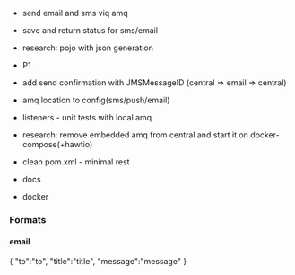 + send email and sms viq amq
- save and return status for sms/email

- research: pojo with json generation
- P1
- add send confirmation with JMSMessageID (central => email => central)
- amq location to config(sms/push/email)

- listeners - unit tests with local amq
- research: remove embedded amq from central and start it on docker-compose(+hawtio)
- clean pom.xml - minimal rest

- docs
- docker


### Formats
#### email
{
  "to":"to",
  "title":"title",
  "message":"message"
}